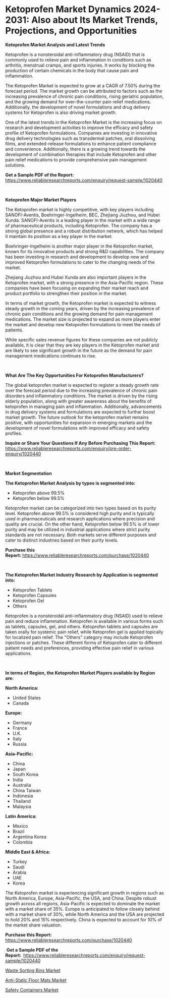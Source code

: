 <p><h1>Ketoprofen Market Dynamics 2024-2031: Also about Its Market Trends, Projections, and Opportunities</h1></p><p><strong>Ketoprofen Market Analysis and Latest Trends</strong></p>
<p><p>Ketoprofen is a nonsteroidal anti-inflammatory drug (NSAID) that is commonly used to relieve pain and inflammation in conditions such as arthritis, menstrual cramps, and sports injuries. It works by blocking the production of certain chemicals in the body that cause pain and inflammation.</p><p>The Ketoprofen Market is expected to grow at a CAGR of 7.50% during the forecast period. The market growth can be attributed to factors such as the increasing prevalence of chronic pain conditions, rising geriatric population, and the growing demand for over-the-counter pain relief medications. Additionally, the development of novel formulations and drug delivery systems for Ketoprofen is also driving market growth.</p><p>One of the latest trends in the Ketoprofen Market is the increasing focus on research and development activities to improve the efficacy and safety profile of Ketoprofen formulations. Companies are investing in innovative drug delivery technologies such as transdermal patches, oral dissolving films, and extended-release formulations to enhance patient compliance and convenience. Additionally, there is a growing trend towards the development of combination therapies that include Ketoprofen and other pain relief medications to provide comprehensive pain management solutions.</p></p>
<p><strong>Get a Sample PDF of the Report:&nbsp;</strong> <a href="https://www.reliableresearchreports.com/enquiry/request-sample/1020440">https://www.reliableresearchreports.com/enquiry/request-sample/1020440</a></p>
<p>&nbsp;</p>
<p><strong>Ketoprofen Major Market Players</strong></p>
<p><p>The Ketoprofen market is highly competitive, with key players including SANOFI-Aventis, Boehringer-Ingelheim, BEC, Zhejiang Jiuzhou, and Hubei Xunda. SANOFI-Aventis is a leading player in the market with a wide range of pharmaceutical products, including Ketoprofen. The company has a strong global presence and a robust distribution network, which has helped it maintain its position as a key player in the market.</p><p>Boehringer-Ingelheim is another major player in the Ketoprofen market, known for its innovative products and strong R&D capabilities. The company has been investing in research and development to develop new and improved Ketoprofen formulations to cater to the changing needs of the market.</p><p>Zhejiang Jiuzhou and Hubei Xunda are also important players in the Ketoprofen market, with a strong presence in the Asia-Pacific region. These companies have been focusing on expanding their market reach and product portfolio to strengthen their position in the market.</p><p>In terms of market growth, the Ketoprofen market is expected to witness steady growth in the coming years, driven by the increasing prevalence of chronic pain conditions and the growing demand for pain management medications. The market size is projected to expand as more players enter the market and develop new Ketoprofen formulations to meet the needs of patients.</p><p>While specific sales revenue figures for these companies are not publicly available, it is clear that they are key players in the Ketoprofen market and are likely to see significant growth in the future as the demand for pain management medications continues to rise.</p></p>
<p>&nbsp;</p>
<p><strong>What Are The Key Opportunities For Ketoprofen Manufacturers?</strong></p>
<p><p>The global ketoprofen market is expected to register a steady growth rate over the forecast period due to the increasing prevalence of chronic pain disorders and inflammatory conditions. The market is driven by the rising elderly population, along with greater awareness about the benefits of ketoprofen in managing pain and inflammation. Additionally, advancements in drug delivery systems and formulations are expected to further boost market growth. The future outlook for the ketoprofen market remains positive, with opportunities for expansion in emerging markets and the development of novel formulations with improved efficacy and safety profiles.</p></p>
<p><strong>Inquire or Share Your Questions If Any Before Purchasing This Report:</strong> <a href="https://www.reliableresearchreports.com/enquiry/pre-order-enquiry/1020440">https://www.reliableresearchreports.com/enquiry/pre-order-enquiry/1020440</a></p>
<p>&nbsp;</p>
<p><strong>Market Segmentation</strong></p>
<p><strong>The Ketoprofen Market Analysis by types is segmented into:</strong></p>
<p><ul><li>Ketoprofen above 99.5%</li><li>Ketoprofen below 99.5%</li></ul></p>
<p><p>Ketoprofen market can be categorized into two types based on its purity level. Ketoprofen above 99.5% is considered high purity and is typically used in pharmaceuticals and research applications where precision and quality are crucial. On the other hand, Ketoprofen below 99.5% is of lower purity and may be utilized in industrial applications where strict purity standards are not necessary. Both markets serve different purposes and cater to distinct industries based on their purity levels.</p></p>
<p><strong>Purchase this Report:&nbsp;</strong><a href="https://www.reliableresearchreports.com/purchase/1020440">https://www.reliableresearchreports.com/purchase/1020440</a></p>
<p>&nbsp;</p>
<p><strong>The Ketoprofen Market Industry Research by Application is segmented into:</strong></p>
<p><ul><li>Ketoprofen Tablets</li><li>Ketoprofen Capsules</li><li>Ketoprofen Gel</li><li>Others</li></ul></p>
<p><p>Ketoprofen is a nonsteroidal anti-inflammatory drug (NSAID) used to relieve pain and reduce inflammation. Ketoprofen is available in various forms such as tablets, capsules, gel, and others. Ketoprofen tablets and capsules are taken orally for systemic pain relief, while Ketoprofen gel is applied topically for localized pain relief. The "Others" category may include Ketoprofen injections or patches. These different forms of Ketoprofen cater to different patient needs and preferences, providing effective pain relief in various applications.</p></p>
<p>&nbsp;</p>
<p><strong>In terms of Region, the Ketoprofen Market Players available by Region are:</strong></p>
<p>
    <p> <strong> North America: </strong>
        <ul>
            <li>United States</li>
            <li>Canada</li>
        </ul>
        </p> 
    <p> <strong> Europe: </strong>
        <ul>
            <li>Germany</li>
            <li>France</li>
            <li>U.K.</li>
            <li>Italy</li>
            <li>Russia</li>
        </ul>
        </p> 
    <p> <strong> Asia-Pacific: </strong>
        <ul>
            <li>China</li>
            <li>Japan</li>
            <li>South Korea</li>
            <li>India</li>
            <li>Australia</li>
            <li>China Taiwan</li>
            <li>Indonesia</li>
            <li>Thailand</li>
            <li>Malaysia</li>
        </ul>
        </p> 
    <p> <strong> Latin America: </strong>
        <ul>
            <li>Mexico</li>
            <li>Brazil</li>
            <li>Argentina Korea</li>
            <li>Colombia</li>
        </ul>
        </p> 
    <p> <strong> Middle East & Africa: </strong>
        <ul>
            <li>Turkey</li>
            <li>Saudi</li>
            <li>Arabia</li>
            <li>UAE</li>
            <li>Korea</li>
        </ul>
    </p>
    </p>
<p><p>The Ketoprofen market is experiencing significant growth in regions such as North America, Europe, Asia-Pacific, the USA, and China. Despite robust growth across all regions, Asia-Pacific is expected to dominate the market with a market share of 35%. Europe is anticipated to follow closely behind with a market share of 30%, while North America and the USA are projected to hold 20% and 15% respectively. China is expected to account for 10% of the market share valuation.</p></p>
<p><strong>Purchase this Report: </strong><a href="https://www.reliableresearchreports.com/purchase/1020440">https://www.reliableresearchreports.com/purchase/1020440</a></p>
<p>&nbsp;<strong>Get a Sample PDF of the Report:&nbsp;&nbsp;</strong><a href="https://www.reliableresearchreports.com/enquiry/request-sample/1020440">https://www.reliableresearchreports.com/enquiry/request-sample/1020440</a></p>
<p><strong></strong></p>
<p><p><a href="https://view.publitas.com/reportprime-1/waste-sorting-bins-market-furnish-information-about-market-size-market-share-market-dynamics-and-projections-spanning-from-2023-to-2030/">Waste Sorting Bins Market</a></p><p><a href="https://view.publitas.com/reportprime-1/anti-static-floor-mats-market-size-share-trends-analysis-report-by-application-regional-outlook-competitive-strategies-and-segment-forecasts-2023-2030/">Anti-Static Floor Mats Market</a></p><p><a href="https://view.publitas.com/reportprime-1/safety-containers-market-research-report-reveals-the-latest-trends-and-opportunities-of-this-market-for-period-from-2023-2030/">Safety Containers Market</a></p></p>